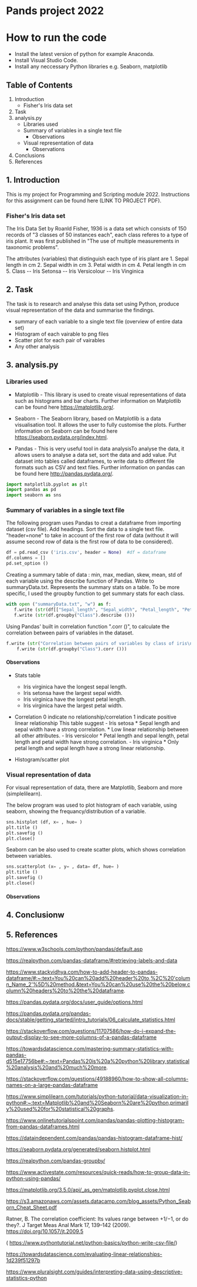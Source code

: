 # Pands project 2022

# How to run the code
 - Install the latest version of python for example Anaconda.
 - Install Visual Studio Code.
 - Install any neccessary Python libraries e.g. Seaborn, matplotlib

## Table of Contents
1. Introduction
    -  Fisher's Iris data set
2. Task
3. analysis.py
    -  Libraries used
      - Summary of variables in a single text file
        -  Observations
    -  Visual representation of data
        -  Observations
4. Conclusions
5. References


## 1. Introduction

This is my project for Programming and Scripting module 2022. Instructions for this assignment can be found here (LINK TO PROJECT PDF).

### Fisher's Iris data set
The Iris Data Set by Roanld Fisher, 1936 is a data set which consists of 150 records of "3 classes of 50 instances each", each class referes to a type of iris plant. It was first published in "The use of multiple measurements in taxonomic problems". 

The attributes (variables) that distinguish each type of iris plant are
      1. Sepal length in cm
      2. Sepal width in cm
      3. Petal width in cm
      4. Petal length in cm
      5. Class
         -- Iris Setonsa
         -- Iris Versicolour
         -- Iris Vinginica

## 2. Task

The task is to research and analyse this data set using Python, produce visual representation of the data and summarise the findings.
 * summary of each variable to a single text file (overview of entire data set)
 * Histogram of each vairable to png files
 * Scatter plot for each pair of vairables
 * Any other analysis 

## 3. analysis.py

### Libraries used

* Matplotlib - This library is used to create visual representations of data such as histograms and bar charts. Further information on Matplotlib can be found here https://matplotlib.org/.

* Seaborn - The Seaborn library, based on Matplotlib is a data visualisation tool. It allows the user to fully customise the plots. Further information on Seaborn can be found here https://seaborn.pydata.org/index.html.

* Pandas - This is very useful tool in data analysisTo analyse the data, it allows users to analyse a data set, sort the data and add value. Put dataset into tables called dataframes, to write data to different file formats such as CSV and text files. Further information on pandas can be found here http://pandas.pydata.org/.

``` python
import matplotlib.pyplot as plt 
import pandas as pd
import seaborn as sns  
``` 

### Summary of variables in a single text file
The following program uses Pandas to creat a dataframe from importing dataset (csv file). Add headings.
Sort the data to a single text file. "header=none" to take in account of the first row of data (without it will assume second row of data is the first row of data to be considered). 

```python
df = pd.read_csv ('iris.csv', header = None)  #df = dataframe
df.columns = []
pd.set_option ()
```
Creating a summary table of data : min, max, median, skew, mean, std of each variable using the describe function of Pandas. 
Write to summaryData.txt. Represents the summary stats on a table. To be more specific, I used the groupby function to get summary stats for each class.

```python
with open ("summaryData.txt", "w") as f:
   f.write (str(df[["Sepal_length", "Sepal_width", "Petal_length", "Petal_width"]].describe()))
   f.write (str(df.groupby("Class").describe ())) 
```

Using Pandas' built in correlation function ".corr ()", to calculate the correlation between pairs of variables in the dataset.

```python
f.write (str("Correlation between pairs of variables by class of iris\n"))
    f.write (str(df.groupby("Class").corr ()))
```

#### Observations
- Stats table 
  * Iris virginica have the longest sepal length.
  * Iris setonsa have the largest sepal width.
  * Iris virginica have the longest petal length.
  * Iris virginica have the largest petal width.

- Correlation 
  0 indicate no relationship/correlation
  1 indicate positive linear relationship
  This table suggest
      - Iris setosa
        * Sepal length and sepal width have a strong correlation.
        * Low linear relationship between all other attributes.
      - Iris versicolor 
        * Petal length and sepal length, petal length and petal width have strong correlation.
      - Iris virginica
        * Only petal length and sepal length have a strong linear relationship.

- Histogram/scatter plot

### Visual representation of data
For visual representation of data, there are Matplotlib, Seaborn and more (simplelilearn). 

The below program was used to plot histogram of each variable, using seaborn, showing the frequancy/distribution of a variable.

```python
sns.histplot (df, x= , hue= )
plt.title ()
plt.savefig ()
plt.close()
```
Seaborn can be also used to create scatter plots, which shows correlation between variables.  

```python
sns.scatterplot (x= , y= , data= df, hue= )
plt.title ()
plt.savefig ()
plt.close()
```
#### Observations



  

## 4. Conclusionw





## 5. References
https://www.w3schools.com/python/pandas/default.asp

https://realpython.com/pandas-dataframe/#retrieving-labels-and-data

https://www.stackvidhya.com/how-to-add-header-to-pandas-dataframe/#:~:text=You%20can%20add%20header%20to,%2C%20'column_Name_2'%5D%20method.&text=You%20can%20use%20the%20below,column%20headers%20to%20the%20dataframe.

https://pandas.pydata.org/docs/user_guide/options.html

https://pandas.pydata.org/pandas-docs/stable/getting_started/intro_tutorials/06_calculate_statistics.html

https://stackoverflow.com/questions/11707586/how-do-i-expand-the-output-display-to-see-more-columns-of-a-pandas-dataframe

https://towardsdatascience.com/mastering-summary-statistics-with-pandas-d515e17756be#:~:text=Pandas%20is%20a%20python%20library,statistical%20analysis%20and%20much%20more.

https://stackoverflow.com/questions/49188960/how-to-show-all-columns-names-on-a-large-pandas-dataframe

https://www.simplilearn.com/tutorials/python-tutorial/data-visualization-in-python#:~:text=Matplotlib%20and%20Seaborn%20are%20python,primarily%20used%20for%20statistical%20graphs.

https://www.onlinetutorialspoint.com/pandas/pandas-plotting-histogram-from-pandas-dataframes.html

https://dataindependent.com/pandas/pandas-histogram-dataframe-hist/

https://seaborn.pydata.org/generated/seaborn.histplot.html

https://realpython.com/pandas-groupby/

https://www.activestate.com/resources/quick-reads/how-to-group-data-in-python-using-pandas/

https://matplotlib.org/3.5.0/api/_as_gen/matplotlib.pyplot.close.html

https://s3.amazonaws.com/assets.datacamp.com/blog_assets/Python_Seaborn_Cheat_Sheet.pdf

Ratner, B. The correlation coefficient: Its values range between +1/−1, or do they?. J Target Meas Anal Mark 17, 139–142 (2009). https://doi.org/10.1057/jt.2009.5

( https://www.pythontutorial.net/python-basics/python-write-csv-file/)

https://towardsdatascience.com/evaluating-linear-relationships-1d239f51297b

https://www.pluralsight.com/guides/interpreting-data-using-descriptive-statistics-python